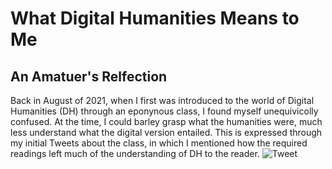 # What Digital Humanities Means to Me 
## An Amatuer's Relfection 

Back in August of 2021, when I first was introduced to the world of Digital Humanities (DH) through an eponynous class, I found myself unequivicolly confused. At the time, I could barley grasp what the humanities were, much less understand what the digital version entailed. This is expressed through my initial Tweets about the class, in which I mentioned how the required readings left much of the understanding of DH to the reader. 
![Tweet](https://KFerguson350.github.io/KFerguson-350-Blog/images/IMG_5448.jpeg)

